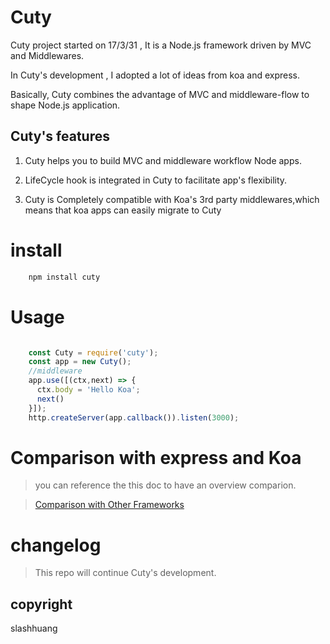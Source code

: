 # Cuty

 Cuty project started on 17/3/31 , It is a Node.js framework driven by MVC and Middlewares.

 In Cuty's development , I adopted a lot of ideas from koa and express.

 Basically, Cuty combines the advantage of MVC and middleware-flow to shape Node.js application.

## Cuty's features

 1. Cuty helps you to build MVC and middleware workflow Node apps.

 2. LifeCycle hook is integrated in Cuty to facilitate app's flexibility.

 3. Cuty is Completely compatible with Koa's 3rd party middlewares,which means that koa apps can easily migrate to Cuty


# install

```js
	npm install cuty
```

# Usage

```js

    const Cuty = require('cuty');
    const app = new Cuty();
    //middleware
    app.use([(ctx,next) => {
      ctx.body = 'Hello Koa';
      next()
    }]);
    http.createServer(app.callback()).listen(3000);

```



# Comparison with express and Koa

> you can reference the this doc to have an overview comparion.

> [Comparison with Other Frameworks ](./doc/comparison.md)

# changelog

> This repo will continue Cuty's development.

## copyright

slashhuang


